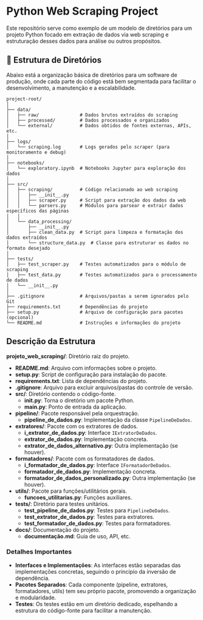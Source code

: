 # Python Web Scraping Project

Este repositório serve como exemplo de um modelo de diretórios para um projeto Python focado em extração de dados via web scraping e estruturação desses dados para análise ou outros propósitos.

## 📁 Estrutura de Diretórios

Abaixo está a organização básica de diretórios para um software de produção, onde cada parte do código está bem segmentada para facilitar o desenvolvimento, a manutenção e a escalabilidade.

```plaintext
project-root/
│
├── data/
│   ├── raw/               # Dados brutos extraídos do scraping
│   ├── processed/         # Dados processados e organizados
│   └── external/          # Dados obtidos de fontes externas, APIs, etc.
│
├── logs/
│   └── scraping.log       # Logs gerados pelo scraper (para monitoramento e debug)
│
├── notebooks/
│   └── exploratory.ipynb  # Notebooks Jupyter para exploração dos dados
│
├── src/
│   ├── scraping/          # Código relacionado ao web scraping
│   │   ├── __init__.py
│   │   ├── scraper.py     # Script para extração dos dados da web
│   │   └── parsers.py     # Módulos para parsear e extrair dados específicos das páginas
│   │
│   └── data_processing/
│       ├── __init__.py
│       ├── clean_data.py  # Script para limpeza e formatação dos dados extraídos
│       └── structure_data.py  # Classe para estruturar os dados no formato desejado
│
├── tests/
│   ├── test_scraper.py    # Testes automatizados para o módulo de scraping
│   ├── test_data.py       # Testes automatizados para o processamento de dados
│   └── __init__.py
│
├── .gitignore             # Arquivos/pastas a serem ignorados pelo Git
├── requirements.txt       # Dependências do projeto
├── setup.py               # Arquivo de configuração para pacotes (opcional)
└── README.md              # Instruções e informações do projeto
```

## Descrição da Estrutura

**projeto_web_scraping/**: Diretório raiz do projeto.
- **README.md**: Arquivo com informações sobre o projeto.
- **setup.py**: Script de configuração para instalação do pacote.
- **requirements.txt**: Lista de dependências do projeto.
- **.gitignore**: Arquivo para excluir arquivos/pastas do controle de versão.
- **src/**: Diretório contendo o código-fonte.
  - **__init__.py**: Torna o diretório um pacote Python.
  - **main.py**: Ponto de entrada da aplicação.
- **pipeline/**: Pacote responsável pela orquestração.
  - **pipeline_de_dados.py**: Implementação da classe `PipelineDeDados`.
- **extratores/**: Pacote com os extratores de dados.
  - **i_extrator_de_dados.py**: Interface `IExtratorDeDados`.
  - **extrator_de_dados.py**: Implementação concreta.
  - **extrator_de_dados_alternativo.py**: Outra implementação (se houver).
- **formatadores/**: Pacote com os formatadores de dados.
  - **i_formatador_de_dados.py**: Interface `IFormatadorDeDados`.
  - **formatador_de_dados.py**: Implementação concreta.
  - **formatador_de_dados_personalizado.py**: Outra implementação (se houver).
- **utils/**: Pacote para funções/utilitários gerais.
  - **funcoes_utilitarias.py**: Funções auxiliares.
- **tests/**: Diretório para testes unitários.
  - **test_pipeline_de_dados.py**: Testes para `PipelineDeDados`.
  - **test_extrator_de_dados.py**: Testes para extratores.
  - **test_formatador_de_dados.py**: Testes para formatadores.
- **docs/**: Documentação do projeto.
  - **documentação.md**: Guia de uso, API, etc.

### Detalhes Importantes

- **Interfaces e Implementações**: As interfaces estão separadas das implementações concretas, seguindo o princípio da inversão de dependência.
- **Pacotes Separados**: Cada componente (pipeline, extratores, formatadores, utils) tem seu próprio pacote, promovendo a organização e modularidade.
- **Testes**: Os testes estão em um diretório dedicado, espelhando a estrutura do código-fonte para facilitar a manutenção.
